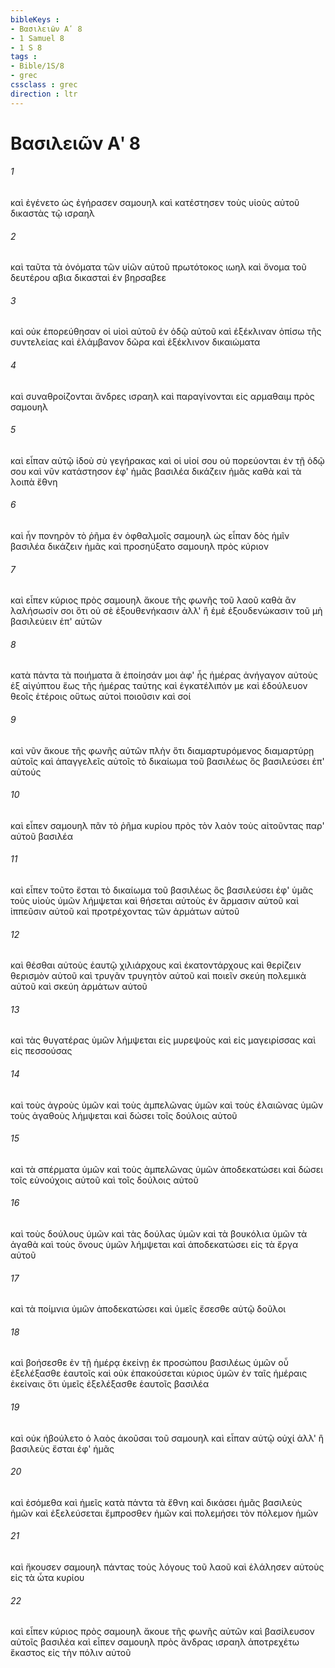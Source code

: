 ```yaml
---
bibleKeys : 
- Βασιλειῶν Αʹ 8
- 1 Samuel 8
- 1 S 8
tags : 
- Bible/1S/8
- grec
cssclass : grec
direction : ltr
---
```


# Βασιλειῶν Αʹ 8

###### 1
καὶ ἐγένετο ὡς ἐγήρασεν σαμουηλ καὶ κατέστησεν τοὺς υἱοὺς αὐτοῦ δικαστὰς τῷ ισραηλ
###### 2
καὶ ταῦτα τὰ ὀνόματα τῶν υἱῶν αὐτοῦ πρωτότοκος ιωηλ καὶ ὄνομα τοῦ δευτέρου αβια δικασταὶ ἐν βηρσαβεε
###### 3
καὶ οὐκ ἐπορεύθησαν οἱ υἱοὶ αὐτοῦ ἐν ὁδῷ αὐτοῦ καὶ ἐξέκλιναν ὀπίσω τῆς συντελείας καὶ ἐλάμβανον δῶρα καὶ ἐξέκλινον δικαιώματα
###### 4
καὶ συναθροίζονται ἄνδρες ισραηλ καὶ παραγίνονται εἰς αρμαθαιμ πρὸς σαμουηλ
###### 5
καὶ εἶπαν αὐτῷ ἰδοὺ σὺ γεγήρακας καὶ οἱ υἱοί σου οὐ πορεύονται ἐν τῇ ὁδῷ σου καὶ νῦν κατάστησον ἐφ' ἡμᾶς βασιλέα δικάζειν ἡμᾶς καθὰ καὶ τὰ λοιπὰ ἔθνη
###### 6
καὶ ἦν πονηρὸν τὸ ῥῆμα ἐν ὀφθαλμοῖς σαμουηλ ὡς εἶπαν δὸς ἡμῖν βασιλέα δικάζειν ἡμᾶς καὶ προσηύξατο σαμουηλ πρὸς κύριον
###### 7
καὶ εἶπεν κύριος πρὸς σαμουηλ ἄκουε τῆς φωνῆς τοῦ λαοῦ καθὰ ἂν λαλήσωσίν σοι ὅτι οὐ σὲ ἐξουθενήκασιν ἀλλ' ἢ ἐμὲ ἐξουδενώκασιν τοῦ μὴ βασιλεύειν ἐπ' αὐτῶν
###### 8
κατὰ πάντα τὰ ποιήματα ἃ ἐποίησάν μοι ἀφ' ἧς ἡμέρας ἀνήγαγον αὐτοὺς ἐξ αἰγύπτου ἕως τῆς ἡμέρας ταύτης καὶ ἐγκατέλιπόν με καὶ ἐδούλευον θεοῖς ἑτέροις οὕτως αὐτοὶ ποιοῦσιν καὶ σοί
###### 9
καὶ νῦν ἄκουε τῆς φωνῆς αὐτῶν πλὴν ὅτι διαμαρτυρόμενος διαμαρτύρῃ αὐτοῖς καὶ ἀπαγγελεῖς αὐτοῖς τὸ δικαίωμα τοῦ βασιλέως ὃς βασιλεύσει ἐπ' αὐτούς
###### 10
καὶ εἶπεν σαμουηλ πᾶν τὸ ῥῆμα κυρίου πρὸς τὸν λαὸν τοὺς αἰτοῦντας παρ' αὐτοῦ βασιλέα
###### 11
καὶ εἶπεν τοῦτο ἔσται τὸ δικαίωμα τοῦ βασιλέως ὃς βασιλεύσει ἐφ' ὑμᾶς τοὺς υἱοὺς ὑμῶν λήμψεται καὶ θήσεται αὐτοὺς ἐν ἅρμασιν αὐτοῦ καὶ ἱππεῦσιν αὐτοῦ καὶ προτρέχοντας τῶν ἁρμάτων αὐτοῦ
###### 12
καὶ θέσθαι αὐτοὺς ἑαυτῷ χιλιάρχους καὶ ἑκατοντάρχους καὶ θερίζειν θερισμὸν αὐτοῦ καὶ τρυγᾶν τρυγητὸν αὐτοῦ καὶ ποιεῖν σκεύη πολεμικὰ αὐτοῦ καὶ σκεύη ἁρμάτων αὐτοῦ
###### 13
καὶ τὰς θυγατέρας ὑμῶν λήμψεται εἰς μυρεψοὺς καὶ εἰς μαγειρίσσας καὶ εἰς πεσσούσας
###### 14
καὶ τοὺς ἀγροὺς ὑμῶν καὶ τοὺς ἀμπελῶνας ὑμῶν καὶ τοὺς ἐλαιῶνας ὑμῶν τοὺς ἀγαθοὺς λήμψεται καὶ δώσει τοῖς δούλοις αὐτοῦ
###### 15
καὶ τὰ σπέρματα ὑμῶν καὶ τοὺς ἀμπελῶνας ὑμῶν ἀποδεκατώσει καὶ δώσει τοῖς εὐνούχοις αὐτοῦ καὶ τοῖς δούλοις αὐτοῦ
###### 16
καὶ τοὺς δούλους ὑμῶν καὶ τὰς δούλας ὑμῶν καὶ τὰ βουκόλια ὑμῶν τὰ ἀγαθὰ καὶ τοὺς ὄνους ὑμῶν λήμψεται καὶ ἀποδεκατώσει εἰς τὰ ἔργα αὐτοῦ
###### 17
καὶ τὰ ποίμνια ὑμῶν ἀποδεκατώσει καὶ ὑμεῖς ἔσεσθε αὐτῷ δοῦλοι
###### 18
καὶ βοήσεσθε ἐν τῇ ἡμέρᾳ ἐκείνῃ ἐκ προσώπου βασιλέως ὑμῶν οὗ ἐξελέξασθε ἑαυτοῖς καὶ οὐκ ἐπακούσεται κύριος ὑμῶν ἐν ταῖς ἡμέραις ἐκείναις ὅτι ὑμεῖς ἐξελέξασθε ἑαυτοῖς βασιλέα
###### 19
καὶ οὐκ ἠβούλετο ὁ λαὸς ἀκοῦσαι τοῦ σαμουηλ καὶ εἶπαν αὐτῷ οὐχί ἀλλ' ἢ βασιλεὺς ἔσται ἐφ' ἡμᾶς
###### 20
καὶ ἐσόμεθα καὶ ἡμεῖς κατὰ πάντα τὰ ἔθνη καὶ δικάσει ἡμᾶς βασιλεὺς ἡμῶν καὶ ἐξελεύσεται ἔμπροσθεν ἡμῶν καὶ πολεμήσει τὸν πόλεμον ἡμῶν
###### 21
καὶ ἤκουσεν σαμουηλ πάντας τοὺς λόγους τοῦ λαοῦ καὶ ἐλάλησεν αὐτοὺς εἰς τὰ ὦτα κυρίου
###### 22
καὶ εἶπεν κύριος πρὸς σαμουηλ ἄκουε τῆς φωνῆς αὐτῶν καὶ βασίλευσον αὐτοῖς βασιλέα καὶ εἶπεν σαμουηλ πρὸς ἄνδρας ισραηλ ἀποτρεχέτω ἕκαστος εἰς τὴν πόλιν αὐτοῦ
